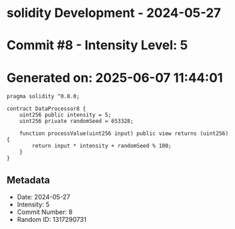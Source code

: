 ﻿# solidity Development - 2024-05-27
# Commit #8 - Intensity Level: 5
# Generated on: 2025-06-07 11:44:01
```solidity
pragma solidity ^0.8.0;

contract DataProcessor8 {
    uint256 public intensity = 5;
    uint256 private randomSeed = 653328;

    function processValue(uint256 input) public view returns (uint256) {
        return input * intensity + randomSeed % 100;
    }
}
```
## Metadata
- Date: 2024-05-27
- Intensity: 5
- Commit Number: 8
- Random ID: 1317290731
